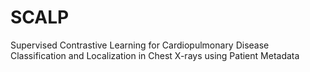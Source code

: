 # SCALP
Supervised Contrastive Learning for Cardiopulmonary Disease Classification and Localization in Chest X-rays using Patient Metadata
